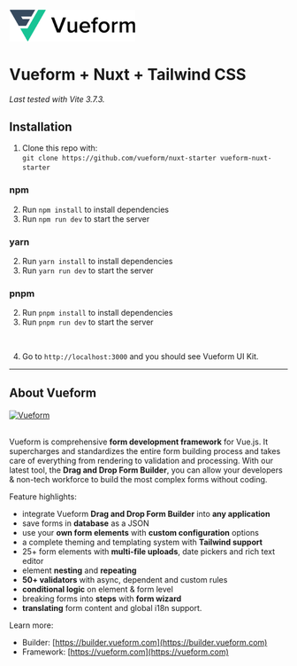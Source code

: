 <br>
<a href="https://vueform.com?ref=github" target="_blank">

<img src="./assets/logo.svg" width="228" alt="Vueform" title="Vueform" />

</a>

# Vueform + Nuxt + Tailwind CSS

*Last tested with Vite 3.7.3.*

## Installation

1. Clone this repo with:<br>`git clone https://github.com/vueform/nuxt-starter vueform-nuxt-starter`

### npm

2. Run `npm install` to install dependencies
3. Run `npm run dev` to start the server

### yarn

2. Run `yarn install` to install dependencies
3. Run `yarn run dev` to start the server

### pnpm

2. Run `pnpm install` to install dependencies
3. Run `pnpm run dev` to start the server
<br>

4. Go to `http://localhost:3000` and you should see Vueform UI Kit.

---

## About Vueform

<a href="https://builder.vueform.com/demo?ref=nuxt-starter">
  <img align="center" src="https://github.com/vueform/multiselect/raw/main/assets/vueform-banner-new.png" alt="Vueform" title="Vueform">
</a>

<br>
<br>

Vueform is comprehensive **form development framework** for Vue.js. It supercharges and standardizes the entire form building process and takes care of everything from rendering to validation and processing. With our latest tool, the **Drag and Drop Form Builder**, you can allow your developers & non-tech workforce to build the most complex forms without coding.

Feature highlights:
- integrate Vueform **Drag and Drop Form Builder** into **any application**
- save forms in **database** as a JSON
- use your **own form elements** with **custom configuration** options
- a complete theming and templating system with **Tailwind support**
- 25+ form elements with **multi-file uploads**, date pickers and rich text editor
- element **nesting** and **repeating**
- **50+ validators** with async, dependent and custom rules
- **conditional logic** on element & form level
- breaking forms into **steps** with **form wizard**
- **translating** form content and global i18n support.

Learn more:
- Builder: [https://builder.vueform.com](https://builder.vueform.com)
- Framework: [https://vueform.com](https://vueform.com)